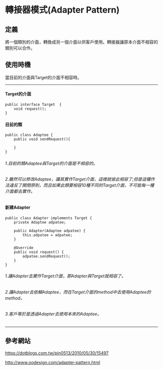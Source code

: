 # 轉接器模式(Adapter Pattern)
## 定義
將一個類別的介面，轉換成另一個介面以供客戶使用。轉接器讓原本介面不相容的類別可以合作。

## 使用時機
當目前的介面與Target的介面不相容時。

-------------------------------------------------------
#### Target的介面
    public interface Target  {
        void request();
    }
#### 目前的類
    public class Adaptee {
        public void sendRequest(){
    
        }
    }
###### 1.目前的類Adaptee與Target的介面是不相容的。
###### 2.雖然可以修改Adaptee，讓其實作Target介面，這樣就彼此相容了;但是這種作法違反了開閉原則，而且如果此類要相容10種不同的Target介面，不可能每一種介面都去實作。

#### 新建Adapter
    public class Adapter implements Target {
        private Adaptee adpatee;
    
        public Adapter(Adaptee adpatee) {
            this.adpatee = adpatee;
        }
    
        @Override
        public void request() {
            adpatee.sendRequest();
        }
    }
###### 1.讓Adapter去實作Target介面，那Adapter與Target就相容了。
###### 2.讓Adapter去依賴Adaptee，而在Target介面的method中去使用Adaptee的method。
###### 3.客戶等於是透過Adapter去使用本來的Adaptee。

----------------------------------
## 參考網站

https://dotblogs.com.tw/pin0513/2010/05/30/15497

http://www.oodesign.com/adapter-pattern.html
